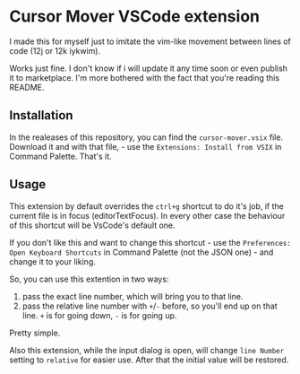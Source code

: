# Cursor Mover VSCode extension

I made this for myself just to imitate the vim-like movement between lines of code (12j or 12k iykwim).

Works just fine. I don't know if i will update it any time soon or even publish it to marketplace. I'm more bothered with the fact that you're reading this README.

## Installation

In the realeases of this repository, you can find the `cursor-mover.vsix` file. Download it and with that file, - use the `Extensions: Install from VSIX` in Command Palette. That's it.

## Usage

This extension by default overrides the `ctrl+g` shortcut to do it's job, if the current file is in focus (editorTextFocus). In every other case the behaviour of this shortcut will be VsCode's default one.

If you don't like this and want to change this shortcut - use the `Preferences: Open Keyboard Shortcuts` in Command Palette (not the JSON one) - and change it to your liking.

So, you can use this extention in two ways: 
1. pass the exact line number, which will bring you to that line.
2. pass the relative  line number with `+`/`-` before, so you'll end up on that line. `+` is for going down, `-` is for going up. 

Pretty simple.

Also this extension, while the input dialog is open, will change `line Number` setting to `relative` for easier use. After that the initial value will be restored.